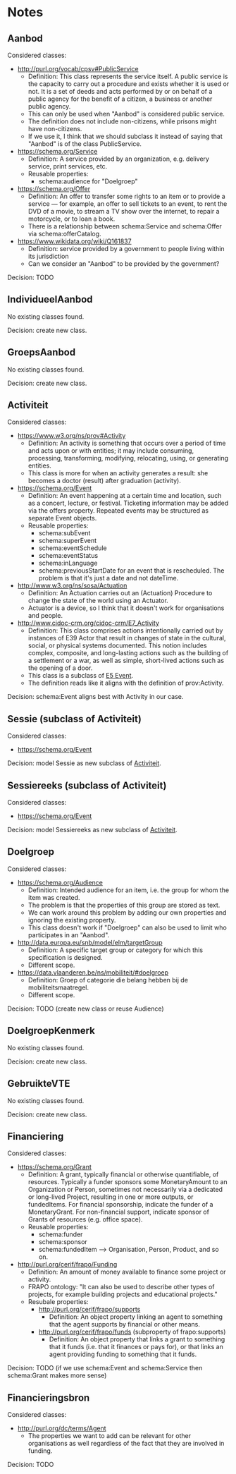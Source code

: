 # Notes

## Aanbod

Considered classes:

- http://purl.org/vocab/cpsv#PublicService
  - Definition: This class represents the service itself. A public service is the capacity to carry out a procedure and 
    exists whether it is used or not. 
    It is a set of deeds and acts performed by or on behalf of a public agency for the benefit of 
    a citizen, a business or another public agency.
  - This can only be used when "Aanbod" is considered public service.
  - The definition does not include non-citizens, while prisons might have non-citizens.
  - If we use it, I think that we should subclass it instead of saying that "Aanbod" is of the class PublicService.
- https://schema.org/Service
  - Definition: A service provided by an organization, e.g. delivery service, print services, etc.
  - Reusable properties:
    - schema:audience for "Doelgroep"
- https://schema.org/Offer
  - Definition: An offer to transfer some rights to an item or to provide a service — 
    for example, an offer to sell tickets to an event, to rent the DVD of a movie, to stream a TV show over the internet, 
    to repair a motorcycle, or to loan a book.
  - There is a relationship between schema:Service and schema:Offer via schema:offerCatalog.
- https://www.wikidata.org/wiki/Q161837
  - Definition: service provided by a government to people living within its jurisdiction
  - Can we consider an "Aanbod" to be provided by the government?

Decision: TODO

## IndividueelAanbod

No existing classes found.

Decision: create new class.

## GroepsAanbod

No existing classes found.

Decision: create new class.

## Activiteit

Considered classes:

- https://www.w3.org/ns/prov#Activity
  - Definition: An activity is something that occurs over a period of time and acts upon or with entities; 
    it may include consuming, processing, transforming, modifying, relocating, using, or generating entities.
  - This class is more for when an activity generates a result: she becomes a doctor (result) after graduation (activity).
- https://schema.org/Event
  - Definition: An event happening at a certain time and location, such as a concert, lecture, or festival. 
    Ticketing information may be added via the offers property. 
    Repeated events may be structured as separate Event objects.
  - Reusable properties:
    - schema:subEvent
    - schema:superEvent
    - schema:eventSchedule
    - schema:eventStatus
    - schema:inLanguage
    - schema:previousStartDate for an event that is rescheduled. The problem is that it's just a date and not dateTime.
- http://www.w3.org/ns/sosa/Actuation
  - Definition: An Actuation carries out an (Actuation) Procedure to change the state of the world using an Actuator.
  - Actuator is a device, so I think that it doesn't work for organisations and people.
- http://www.cidoc-crm.org/cidoc-crm/E7_Activity
  - Definition: This class comprises actions intentionally carried out by instances of E39 Actor that result in changes of state in the cultural, social, or physical systems documented.
    This notion includes complex, composite, and long-lasting actions such as the building of a settlement or a war, as well as simple, short-lived actions such as the opening of a door.
  - This class is a subclass of [E5 Event](https://cidoc-crm.org/html/cidoc_crm_v7.1.3.html#E5).
  - The definition reads like it aligns with the definition of prov:Activity.

Decision: schema:Event aligns best with Activity in our case.

## Sessie (subclass of Activiteit)

Considered classes:

- https://schema.org/Event

Decision: model Sessie as new subclass of [Activiteit](#Activiteit).

## Sessiereeks (subclass of Activiteit)

Considered classes:

- https://schema.org/Event

Decision: model Sessiereeks as new subclass of [Activiteit](#Activiteit).

## Doelgroep

Considered classes:

- https://schema.org/Audience
  - Definition: Intended audience for an item, i.e. the group for whom the item was created.
  - The problem is that the properties of this group are stored as text.
  - We can work around this problem by adding our own properties and ignoring the existing property.
  - This class doesn't work if "Doelgroep" can also be used to limit who participates in an "Aanbod".
- http://data.europa.eu/snb/model/elm/targetGroup
  - Definition: A specific target group or category for which this specification is designed.
  - Different scope.
- https://data.vlaanderen.be/ns/mobiliteit/#doelgroep
  - Definition: Groep of categorie die belang hebben bij de mobiliteitsmaatregel.
  - Different scope.

Decision: TODO (create new class or reuse Audience)

## DoelgroepKenmerk

No existing classes found.

Decision: create new class.

## GebruikteVTE

No existing classes found.

Decision: create new class.

## Financiering

Considered classes:

- https://schema.org/Grant
  - Definition: A grant, typically financial or otherwise quantifiable, of resources. 
    Typically a funder sponsors some MonetaryAmount to an Organization or Person, 
    sometimes not necessarily via a dedicated or long-lived Project, resulting in one or more outputs, or fundedItems. 
    For financial sponsorship, indicate the funder of a MonetaryGrant. 
    For non-financial support, indicate sponsor of Grants of resources (e.g. office space).
  - Reusable properties:
    - schema:funder
    - schema:sponsor
    - schema:fundedItem --> Organisation, Person, Product, and so on.
- http://purl.org/cerif/frapo/Funding
  - Definition: An amount of money available to finance some project or activity.
  - FRAPO ontology: "It can also be used to describe other types of projects, for example building projects and educational projects."
  - Resubale properties:
    - http://purl.org/cerif/frapo/supports
      - Definition: An object property linking an agent to something that the agent supports by financial or other means.
    - http://purl.org/cerif/frapo/funds (subproperty of frapo:supports)
      - Definition: An object property that links a grant to something that it funds (i.e. that it finances or pays for), or that links an agent providing funding to something that it funds.

Decision: TODO (if we use schema:Event and schema:Service then schema:Grant makes more sense)

## Financieringsbron

Considered classes:

- http://purl.org/dc/terms/Agent
  - The properties we want to add can be relevant for other organisations as well regardless of the fact that
    they are involved in funding.

Decision: TODO
